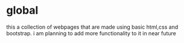 # global
this a collection of webpages that are made using basic html,css and bootstrap. 
i am planning to add more functionality to it in near future
